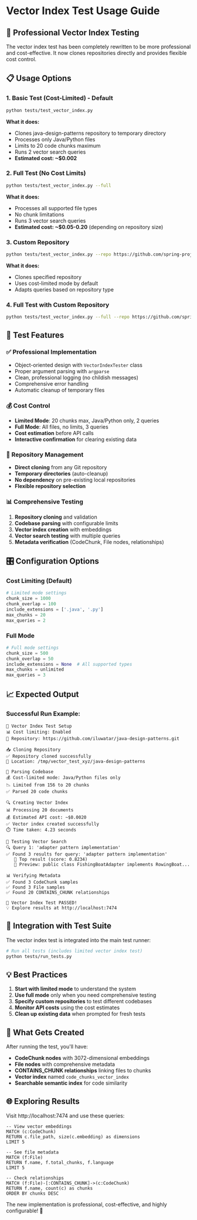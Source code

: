 # Vector Index Test Usage Guide

## 🚀 **Professional Vector Index Testing**

The vector index test has been completely rewritten to be more professional and cost-effective. It now clones repositories directly and provides flexible cost control.

## 📋 **Usage Options**

### **1. Basic Test (Cost-Limited) - Default**
```bash
python tests/test_vector_index.py
```

**What it does:**
- Clones java-design-patterns repository to temporary directory
- Processes only Java/Python files
- Limits to 20 code chunks maximum
- Runs 2 vector search queries
- **Estimated cost: ~$0.002**

### **2. Full Test (No Cost Limits)**
```bash
python tests/test_vector_index.py --full
```

**What it does:**
- Processes all supported file types
- No chunk limitations
- Runs 3 vector search queries
- **Estimated cost: ~$0.05-0.20** (depending on repository size)

### **3. Custom Repository**
```bash
python tests/test_vector_index.py --repo https://github.com/spring-projects/spring-petclinic.git
```

**What it does:**
- Clones specified repository
- Uses cost-limited mode by default
- Adapts queries based on repository type

### **4. Full Test with Custom Repository**
```bash
python tests/test_vector_index.py --full --repo https://github.com/spring-projects/spring-petclinic.git
```

## 🎯 **Test Features**

### **✅ Professional Implementation**
- Object-oriented design with `VectorIndexTester` class
- Proper argument parsing with `argparse`
- Clean, professional logging (no childish messages)
- Comprehensive error handling
- Automatic cleanup of temporary files

### **💰 Cost Control**
- **Limited Mode**: 20 chunks max, Java/Python only, 2 queries
- **Full Mode**: All files, no limits, 3 queries
- **Cost estimation** before API calls
- **Interactive confirmation** for clearing existing data

### **🔄 Repository Management**
- **Direct cloning** from any Git repository
- **Temporary directories** (auto-cleanup)
- **No dependency** on pre-existing local repositories
- **Flexible repository selection**

### **📊 Comprehensive Testing**
1. **Repository cloning** and validation
2. **Codebase parsing** with configurable limits
3. **Vector index creation** with embeddings
4. **Vector search testing** with multiple queries
5. **Metadata verification** (CodeChunk, File nodes, relationships)

## 🎛️ **Configuration Options**

### **Cost Limiting (Default)**
```python
# Limited mode settings
chunk_size = 1000
chunk_overlap = 100
include_extensions = ['.java', '.py']
max_chunks = 20
max_queries = 2
```

### **Full Mode**
```python
# Full mode settings
chunk_size = 500
chunk_overlap = 50
include_extensions = None  # All supported types
max_chunks = unlimited
max_queries = 3
```

## 📈 **Expected Output**

### **Successful Run Example:**
```
🚀 Vector Index Test Setup
📊 Cost limiting: Enabled
📂 Repository: https://github.com/iluwatar/java-design-patterns.git

📥 Cloning Repository
✅ Repository cloned successfully
📍 Location: /tmp/vector_test_xyz/java-design-patterns

📄 Parsing Codebase
💰 Cost-limited mode: Java/Python files only
📉 Limited from 156 to 20 chunks
✅ Parsed 20 code chunks

🔍 Creating Vector Index
📊 Processing 20 documents
💰 Estimated API cost: ~$0.0020
✅ Vector index created successfully
⏱️ Time taken: 4.23 seconds

🔎 Testing Vector Search
🔍 Query 1: 'adapter pattern implementation'
✅ Found 3 results for query: 'adapter pattern implementation'
   📄 Top result (score: 0.8234)
   📝 Preview: public class FishingBoatAdapter implements RowingBoat...

📊 Verifying Metadata
✅ Found 3 CodeChunk samples
✅ Found 3 File samples
✅ Found 20 CONTAINS_CHUNK relationships

🎉 Vector Index Test PASSED!
💡 Explore results at http://localhost:7474
```

## 🔧 **Integration with Test Suite**

The vector index test is integrated into the main test runner:

```bash
# Run all tests (includes limited vector index test)
python tests/run_tests.py
```

## 💡 **Best Practices**

1. **Start with limited mode** to understand the system
2. **Use full mode** only when you need comprehensive testing
3. **Specify custom repositories** to test different codebases
4. **Monitor API costs** using the cost estimates
5. **Clean up existing data** when prompted for fresh tests

## 🎯 **What Gets Created**

After running the test, you'll have:
- **CodeChunk nodes** with 3072-dimensional embeddings
- **File nodes** with comprehensive metadata
- **CONTAINS_CHUNK relationships** linking files to chunks
- **Vector index** named `code_chunks_vector_index`
- **Searchable semantic index** for code similarity

## 🌐 **Exploring Results**

Visit http://localhost:7474 and use these queries:

```cypher
-- View vector embeddings
MATCH (c:CodeChunk)
RETURN c.file_path, size(c.embedding) as dimensions
LIMIT 5

-- See file metadata
MATCH (f:File)
RETURN f.name, f.total_chunks, f.language
LIMIT 5

-- Check relationships
MATCH (f:File)-[:CONTAINS_CHUNK]->(c:CodeChunk)
RETURN f.name, count(c) as chunks
ORDER BY chunks DESC
```

The new implementation is professional, cost-effective, and highly configurable! 🎉 